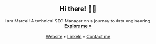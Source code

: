 <div align="center">
    <h2>Hi there! 👋🤓</h2>
    <p>
        I am Marcel! A technical SEO Manager on a journey to data engineering.
        <br />
        <a href="#"><strong>Explore me »</strong></a>
        <br />
        <br />
        <a href="#">Website</a>
        •
        <a href="#">LinkeIn</a>
        •
        <a href="#">Contact me</a>
    </p>
</div>